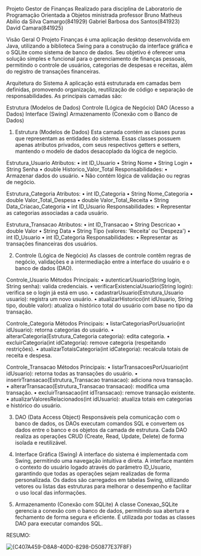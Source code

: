 Projeto Gestor de Finanças
Realizado para disciplina de Laboratorio de Programação Orientada a Objetos ministrada professor Bruno 
Matheus Abilio da Silva Camargo(841929)
Gabriel Barbosa dos Santos(841923)
David Camara(841925)

Visão Geral
O Projeto Finanças é uma aplicação desktop desenvolvida em Java, utilizando a biblioteca
Swing para a construção da interface gráfica e o SQLite como sistema de banco de dados. Seu
objetivo é oferecer uma solução simples e funcional para o gerenciamento de finanças
pessoais, permitindo o controle de usuários, categorias de despesas e receitas, além do
registro de transações financeiras.

Arquitetura do Sistema
A aplicação está estruturada em camadas bem definidas, promovendo organização,
reutilização de código e separação de responsabilidades. As principais camadas são:

Estrutura (Modelos de Dados)
Controle (Lógica de Negócio)
DAO (Acesso a Dados)
Interface (Swing)
Armazenamento (Conexão com o Banco de Dados)

1. Estrutura (Modelos de Dados)
Esta camada contém as classes puras que representam as entidades do sistema. Essas classes
possuem apenas atributos privados, com seus respectivos getters e setters, mantendo o
modelo de dados desacoplado da lógica de negócio.

Estrutura_Usuario
Atributos:
• int ID_Usuario
• String Nome
• String Login
• String Senha
• double Historico_Valor_Total
Responsabilidades:
• Armazenar dados do usuário.
• Não contém lógica de validação ou regras de negócio.

Estrutura_Categoria
Atributos:
• int ID_Categoria
• String Nome_Categoria
• double Valor_Total_Despesa
• double Valor_Total_Receita
• String Data_Criacao_Categoria
• int ID_Usuario
Responsabilidades:
• Representar as categorias associadas a cada usuário.

Estrutura_Transacao
Atributos:
• int ID_Transacao
• String Descricao
• double Valor
• String Data
• String Tipo (valores: 'Receita' ou 'Despeza')
• int ID_Usuario
• int ID_Categoria
Responsabilidades:
• Representar as transações financeiras dos usuários.

2. Controle (Lógica de Negócio)
As classes de controle contêm regras de negócio, validações e a intermediação entre a
interface do usuário e o banco de dados (DAO).

Controle_Usuario
Métodos Principais:
• autenticarUsuario(String login, String senha): valida credenciais.
• verificarExistenciaUsuario(String login): verifica se o login já está em uso.
• cadastrarUsuario(Estrutura_Usuario usuario): registra um novo usuário.
• atualizarHistorico(int idUsuario, String tipo, double valor): atualiza o histórico total do
usuário com base no tipo da transação.

Controle_Categoria
Métodos Principais:
• listarCategoriasPorUsuario(int idUsuario): retorna categorias do usuário.
• alterarCategoria(Estrutura_Categoria categoria): edita categoria.
• excluirCategoria(int idCategoria): remove categoria (respeitando restrições).
• atualizarTotaisCategoria(int idCategoria): recalcula totais de receita e despesa.

Controle_Transacao
Métodos Principais:
• listarTransacoesPorUsuario(int idUsuario): retorna todas as transações do usuário.
• inserirTransacao(Estrutura_Transacao transacao): adiciona nova transação.
• alterarTransacao(Estrutura_Transacao transacao): modifica uma transação.
• excluirTransacao(int idTransacao): remove transação existente.
• atualizarValoresRelacionados(int idUsuario): atualiza totais em categorias e histórico
do usuário.

3. DAO (Data Access Object)
Responsáveis pela comunicação com o banco de dados, os DAOs executam comandos SQL e
convertem os dados entre o banco e os objetos da camada de estrutura.
Cada DAO realiza as operações CRUD (Create, Read, Update, Delete) de forma isolada e
reutilizável.

4. Interface Gráfica (Swing)
A interface do sistema é implementada com Swing, permitindo uma navegação intuitiva e
direta. A interface mantém o contexto do usuário logado através do parâmetro ID_Usuario,
garantindo que todas as operações sejam realizadas de forma personalizada.
Os dados são carregados em tabelas Swing, utilizando vetores ou listas das estruturas para
melhorar o desempenho e facilitar o uso local das informações.

5. Armazenamento (Conexão com SQLite)
A classe Conexao_SQLite gerencia a conexão com o banco de dados, permitindo sua abertura e
fechamento de forma segura e eficiente. É utilizada por todas as classes DAO para executar
comandos SQL.

RESUMO:

![{C407A459-D8A8-40D0-8298-D50877E37F8F}](https://github.com/user-attachments/assets/f2c94c17-1422-4239-a4d9-3e2a5c0a82c9)
